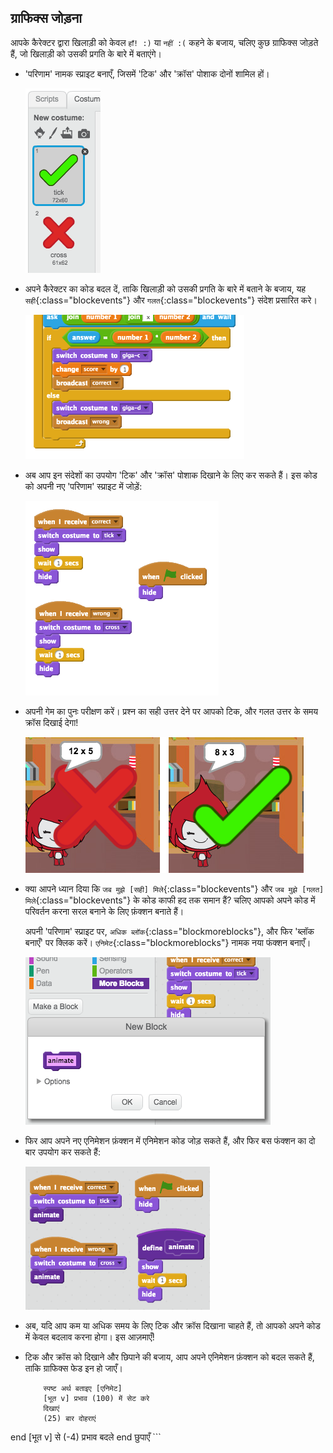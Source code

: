 ## ग्राफिक्स जोड़ना

आपके कैरेक्टर द्वारा खिलाड़ी को केवल `हाँ! :)` या `नहीं :(` कहने के बजाय, चलिए कुछ ग्राफिक्स जोड़ते हैं, जो खिलाड़ी को उसकी प्रगति के बारे में बताएंगे।

+ 'परिणाम' नामक स्प्राइट बनाएँ, जिसमें 'टिक' और 'क्रॉस' पोशाक दोनों शामिल हों।

	![screenshot](images/brain-result.png)

+ अपने कैरेक्टर का कोड बदल दें, ताकि खिलाड़ी को उसकी प्रगति के बारे में बताने के बजाय, यह `सही`{:class="blockevents"} और `गलत`{:class="blockevents"} संदेश प्रसारित करे।

	![screenshot](images/brain-broadcast-answer.png)

+ अब आप इन संदेशों का उपयोग 'टिक' और 'क्रॉस' पोशाक दिखाने के लिए कर सकते हैं। इस कोड को अपनी नए 'परिणाम' स्प्राइट में जोड़ें:

	![screenshot](images/brain-show-answer.png)

+ अपनी गेम का पुनः परीक्षण करें। प्रश्न का सही उत्तर देने पर आपको टिक, और गलत उत्तर के समय क्रॉस दिखाई देगा!

	![screenshot](images/brain-test-answer.png)

+ क्या आपने ध्यान दिया कि `जब मुझे [सही] मिले`{:class="blockevents"} और `जब मुझे [गलत] मिले`{:class="blockevents"} के कोड काफी हद तक समान हैं? चलिए आपको अपने कोड में परिवर्तन करना सरल बनाने के लिए फ़ंक्शन बनाते हैं।

	अपनी 'परिणाम' स्प्राइट पर, `अधिक ब्लॉक`{:class="blockmoreblocks"}, और फिर 'ब्लॉक बनाएँ' पर क्लिक करें। `एनिमेट`{:class="blockmoreblocks"} नामक नया फंक्शन बनाएँ।

	![screenshot](images/brain-animate-function.png)

+ फिर आप अपने नए एनिमेशन फ़ंक्शन में एनिमेशन कोड जोड़ सकते हैं, और फिर बस फंक्शन का दो बार उपयोग कर सकते हैं:

	![screenshot](images/brain-use-function.png)

+ अब, यदि आप कम या अधिक समय के लिए टिक और क्रॉस दिखाना चाहते हैं, तो आपको अपने कोड में केवल बदलाव करना होगा। इस आज़माएँ!

+ टिक और क्रॉस को दिखाने और छिपाने की बजाय, आप अपने एनिमेशन फ़ंक्शन को बदल सकते हैं, ताकि ग्राफिक्स फेड इन हो जाएँ।

	```blocks
		स्पष्ट अर्थ बताइए [एनिमेट]
		[भूत v] प्रभाव (100) में सेट करे
		दिखाएं
		(25) बार दोहराएं
end
			[भूत v] से (-4) प्रभाव बदले
		end
		छुपाएँ
	```



